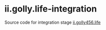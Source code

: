 # ii.golly.life-integration

Source code for integration stage [ii.golly456.life](https://ii.golly456.life)


